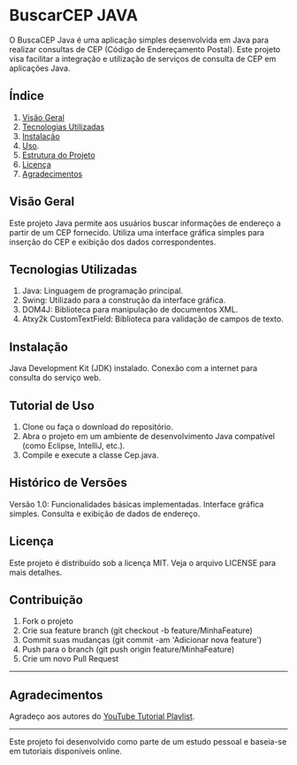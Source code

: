 # BuscarCEP JAVA

O BuscaCEP Java é uma aplicação simples desenvolvida em Java para realizar consultas de CEP (Código de Endereçamento Postal). Este projeto visa facilitar a integração e utilização de serviços de consulta de CEP em aplicações Java.

## Índice

1. [Visão Geral](#visão-geral)
2. [Tecnologias Utilizadas](#tecnologias-utilizadas)
3. [Instalação](#instalação)
4. [Uso](#Tutorial-de-Uso).
5. [Estrutura do Projeto](#estrutura-do-projeto)
6. [Licença](#licença)
7. [Agradecimentos](#agradecimentos)

## Visão Geral

Este projeto Java permite aos usuários buscar informações de endereço a partir de um CEP fornecido. Utiliza uma interface gráfica simples para inserção do CEP e exibição dos dados correspondentes.

## Tecnologias Utilizadas

1. Java: Linguagem de programação principal.
2. Swing: Utilizado para a construção da interface gráfica.
3. DOM4J: Biblioteca para manipulação de documentos XML.
4. Atxy2k CustomTextField: Biblioteca para validação de campos de texto.

## Instalação

Java Development Kit (JDK) instalado.
Conexão com a internet para consulta do serviço web.

## Tutorial de Uso

1. Clone ou faça o download do repositório.
2. Abra o projeto em um ambiente de desenvolvimento Java compatível (como Eclipse, IntelliJ, etc.).
3. Compile e execute a classe Cep.java.

## Histórico de Versões

Versão 1.0:
Funcionalidades básicas implementadas.
Interface gráfica simples.
Consulta e exibição de dados de endereço.

## Licença

Este projeto é distribuído sob a licença MIT. Veja o arquivo LICENSE para mais detalhes.

## Contribuição

1. Fork o projeto
2. Crie sua feature branch (git checkout -b feature/MinhaFeature)
3. Commit suas mudanças (git commit -am 'Adicionar nova feature')
4. Push para o branch (git push origin feature/MinhaFeature)
5. Crie um novo Pull Request

---

## Agradecimentos
Agradeço aos autores do [YouTube Tutorial Playlist](https://www.youtube.com/playlist?list=PLbEOwbQR9lqxVuDWNIrG57_JGcbIL3FWP).

---
Este projeto foi desenvolvido como parte de um estudo pessoal e baseia-se em tutoriais disponíveis online.
